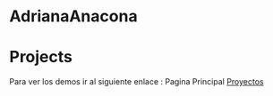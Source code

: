 # AdrianaAnacona
# Projects

Para ver los demos ir al siguiente enlace : Pagina Principal
 [Proyectos](https://creaticjs.github.io/AdrianaAnacona/)


